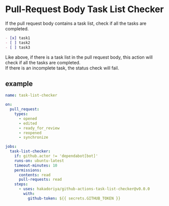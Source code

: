 # Pull-Request Body Task List Checker

If the pull request body contains a task list, check if all the tasks are completed.  

```markdown
- [x] task1
- [ ] task2
- [ ] task3
```

Like above, if there is a task list in the pull request body, this action will check if all the tasks are completed.  
If there is an incomplete task, the status check will fail.  

## example

```yml
name: task-list-checker

on:
  pull_request:
    types:
      - opened
      - edited
      - ready_for_review
      - reopened
      - synchronize

jobs:
  task-list-checker:
    if: github.actor != 'dependabot[bot]'
    runs-on: ubuntu-latest
    timeout-minutes: 10
    permissions:
      contents: read
      pull-requests: read
    steps:
      - uses: hakadoriya/github-actions-task-list-checker@v0.0.0
        with:
          github-token: ${{ secrets.GITHUB_TOKEN }}
```
